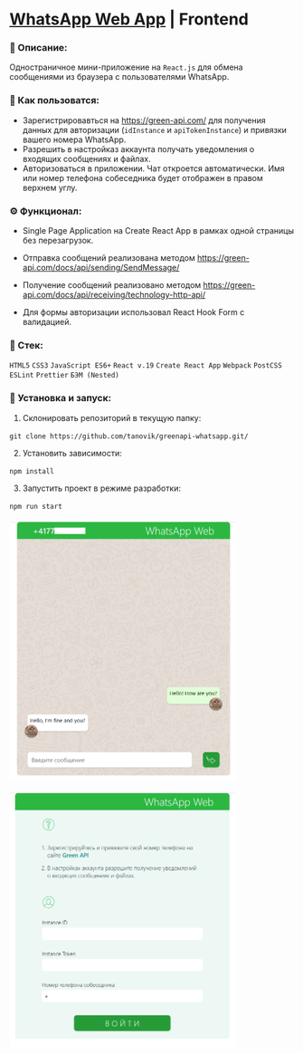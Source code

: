 # [WhatsApp Web App](https://tanovik.github.io/greenapi-whatsapp/) | Frontend

### 📜 Описание:

Одностраничное мини-приложение на `React.js` для обмена сообщениями из браузера с пользователями WhatsApp. <br />

### 📲 Как пользоватся:

-   Зарегистрировавться на https://green-api.com/ для получения данных для авторизации (`idInstance` и `apiTokenInstance`) и привязки вашего номера WhatsApp.
-   Разрешить в настройказ аккаунта получать уведомления о входящих сообщениях и файлах.
-   Авторизоваться в приложении. Чат откроется автоматически. Имя или номер телефона собеседника будет отображен в правом верхнем углу.


### ⚙️ Функционал:

-   Single Page Application на Create React App в рамках одной страницы без перезагрузок.

-   Отправка сообщений реализована методом https://green-api.com/docs/api/sending/SendMessage/

-   Получение сообщений реализовано методом https://green-api.com/docs/api/receiving/technology-http-api/

-   Для формы авторизации использовал React Hook Form с валидацией.

### 🥞 Стек:

`HTML5` `CSS3` `JavaScript ES6+` `React v.19` `Create React App` `Webpack` `PostCSS` `ESLint` `Prettier` `БЭМ (Nested)`

### 💽 Установка и запуск:

1. Склонировать репозиторий в текущую папку:

`git clone https://github.com/tanovik/greenapi-whatsapp.git/`


2. Установить зависимости:

`npm install`

3. Запустить проект в режиме разработки:

`npm run start`
<br />
<br />
<img src="src/images/demo_chat.png" alt="demo chat" width="400">
<br />
<br />
<img src="src/images/demo_auth.png" alt="demo auth" width="400">